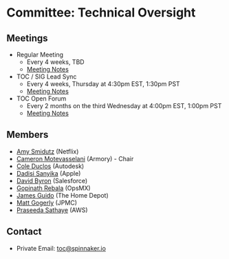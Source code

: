 # Committee: Technical Oversight

## Meetings

* Regular Meeting
  * Every 4 weeks, TBD
  * [Meeting Notes](https://docs.google.com/document/d/1PxIA1XE3nzqLykOFW-AqdU5u9F8cFh3jDvUA41P2cUM/edit#heading=h.6f8ltgro4ste)
* TOC / SIG Lead Sync
  * Every 4 weeks, Thursday at 4:30pm EST, 1:30pm PST
  * [Meeting Notes](https://docs.google.com/document/d/1osLpRlFUHKokCsxFT7GjEXI2Lq-D10ifSV-o0LXOYdo/edit?usp=sharing)
* TOC Open Forum
  * Every 2 months on the third Wednesday at 4:00pm EST, 1:00pm PST
  * [Meeting Notes](https://docs.google.com/document/d/1bDhpOv7zFazL9K4KqoWed5SpnH5b7qEKdHiibEVjp_A/edit?usp=sharing)

## Members

<!-- When updating this list, make sure to also update CODEOWNERS -->

* [Amy Smidutz](https://github.com/asmidutz) (Netflix)
* [Cameron Motevasselani](https://github.com/link108) (Armory) - Chair
* [Cole Duclos](https://github.com/coleduclos) (Autodesk)
* [Dadisi Sanyika](https://github.com/dsanyika) (Apple)
* [David Byron](https://github.com/dbyron-sf) (Salesforce)
* [Gopinath Rebala](https://github.com/rebalag) (OpsMX)
* [James Guido](https://github.com/guido9j) (The Home Depot)
* [Matt Gogerly](https://github.com/mattgogerly) (JPMC)
* [Praseeda Sathaye](https://github.com/praseedasathaye) (AWS)

## Contact

* Private Email: [toc@spinnaker.io](mailto:toc@spinnaker.io)
